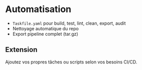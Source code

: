 # Automatisation

- `Taskfile.yaml` pour build, test, lint, clean, export, audit
- Nettoyage automatique du repo
- Export pipeline complet (tar.gz)

## Extension
Ajoutez vos propres tâches ou scripts selon vos besoins CI/CD. 